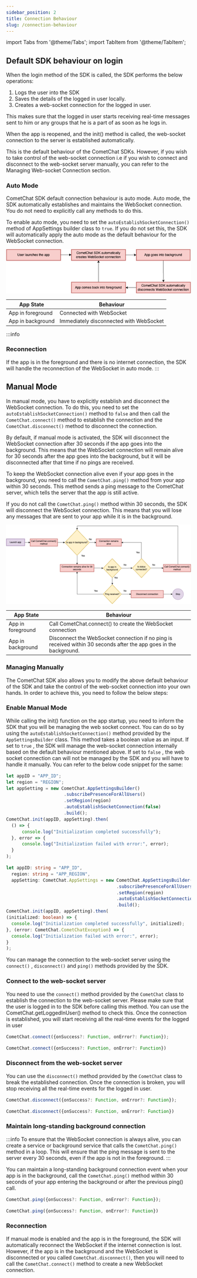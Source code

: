 ```yaml
---
sidebar_position: 2
title: Connection Behaviour
slug: /connection-behaviour
---
```


import Tabs from '@theme/Tabs';
import TabItem from '@theme/TabItem';

## Default SDK behaviour on login

When the login method of the SDK is called, the SDK performs the below operations:

1. Logs the user into the SDK
2. Saves the details of the logged in user locally.
3. Creates a web-socket connection for the logged in user.

This makes sure that the logged in user starts receiving real-time messages sent to him or any groups that he is a part of as soon as he logs in.

When the app is reopened, and the init() method is called, the web-socket connection to the server is established automatically.

This is the default behaviour of the CometChat SDKs. However, if you wish to take control of the web-socket connection i.e if you wish to connect and disconnect to the web-socket server manually, you can refer to the Managing Web-socket Connection section.

### Auto Mode

CometChat SDK default connection behaviour is auto mode. Auto mode, the SDK automatically establishes and maintains the WebSocket connection. You do not need to explicitly call any methods to do this.

To enable auto mode, you need to set the `autoEstablishSocketConnection()` method of AppSettings builder class to `true`. If you do not set this, the SDK will automatically apply the auto mode as the default behaviour for the WebSocket connection.


![](./asset/x8a7yv541r6b9g8t73h9j3afh1p4cgsopv6yj238ebz8565rscv568a40zf34f5h.png)



| App State | Behaviour | 
| ---- | ---- | 
| App in foreground | Connected with WebSocket | 
| App in background | Immediately disconnected with WebSocket | 




:::info
 ### Reconnection
If the app is in the foreground and there is no internet connection, the SDK will handle the reconnection of the WebSocket in auto mode.
:::

## Manual Mode

In manual mode, you have to explicitly establish and disconnect the WebSocket connection. To do this, you need to set the `autoEstablishSocketConnection()` method to `false` and then call the `CometChat.connect()` method to establish the connection and the `CometChat.disconnect()` method to disconnect the connection.

By default, if manual mode is activated, the SDK will disconnect the WebSocket connection after 30 seconds if the app goes into the background. This means that the WebSocket connection will remain alive for 30 seconds after the app goes into the background, but it will be disconnected after that time if no pings are received.

To keep the WebSocket connection alive even if your app goes in the background, you need to call the `CometChat.ping()` method from your app within 30 seconds. This method sends a ping message to the CometChat server, which tells the server that the app is still active.

If you do not call the `CometChat.ping()` method within 30 seconds, the SDK will disconnect the WebSocket connection. This means that you will lose any messages that are sent to your app while it is in the background.


![](./asset/6k068nprjmachrszi9ckyzgqxbf1rmc98asy5d09yhktx37v0pyxf6wxmufg2jci.png)



| App State | Behaviour | 
| ---- | ---- | 
| App in foreground | Call CometChat.connect() to create the WebSocket connection | 
| App in background | Disconnect the WebSocket connection if no ping is received within 30 seconds after the app goes in the background. | 



### Managing Manually

The CometChat SDK also allows you to modify the above default behaviour of the SDK and take the control of the web-socket connection into your own hands. In order to achieve this, you need to follow the below steps:

### Enable Manual Mode

While calling the init() function on the app startup, you need to inform the SDK that you will be managing the web socket connect. You can do so by using the `autoEstablishSocketConnection()` method provided by the `AppSettingsBuilder` class. This method takes a boolean value as an input. If set to `true` , the SDK will manage the web-socket connection internally based on the default behaviour mentioned above. If set to `false` , the web socket connection can will not be managed by the SDK and you will have to handle it manually. You can refer to the below code snippet for the same:

<Tabs>
<TabItem value="Javascript" label="Javascript">

  ```javascript
let appID = "APP_ID";
let region = "REGION";
let appSetting = new CometChat.AppSettingsBuilder()
                        .subscribePresenceForAllUsers()
                        .setRegion(region)
                        .autoEstablishSocketConnection(false)
                        .build();
CometChat.init(appID, appSetting).then(
	() => {
		console.log("Initialization completed successfully");
	}, error => {
		console.log("Initialization failed with error:", error);
	}
);
  ```
</TabItem>
<TabItem value="Typescript" label="Typescript">

  ```typescript
let appID: string = "APP_ID",
    region: string = "APP_REGION",
    appSetting: CometChat.AppSettings = new CometChat.AppSettingsBuilder()
                                            .subscribePresenceForAllUsers()
                                            .setRegion(region)
                                            .autoEstablishSocketConnection(false)
                                            .build();
CometChat.init(appID, appSetting).then(
  (initialized: boolean) => {
    console.log("Initialization completed successfully", initialized);
  }, (error: CometChat.CometChatException) => {
    console.log("Initialization failed with error:", error);
  }
);   
  ```
</TabItem>
</Tabs>






You can manage the connection to the web-socket server using the `connect()` , `disconnect()` and `ping()` methods provided by the SDK.

### Connect to the web-socket server

You need to use the `connect()` method provided by the `CometChat` class to establish the connection to the web-socket server. Please make sure that the user is logged in to the SDK before calling this method. You can use the CometChat.getLoggedInUser() method to check this. Once the connection is established, you will start receiving all the real-time events for the logged in user

<Tabs>
<TabItem value="Javascript" label="Javascript">

  ```javascript
CometChat.connect({onSuccess?: Function, onError?: Function});
  ```
</TabItem>
<TabItem value="Typescript" label="Typescript">

  ```typescript
CometChat.connect({onSuccess?: Function, onError?: Function})
  ```
</TabItem>
</Tabs>





### Disconnect from the web-socket server

You can use the `disconnect()` method provided by the `CometChat` class to break the established connection. Once the connection is broken, you will stop receiving all the real-time events for the logged in user.

<Tabs>
<TabItem value="Javascript" label="Javascript">

  ```javascript
CometChat.disconnect({onSuccess?: Function, onError?: Function});
  ```
</TabItem>
<TabItem value="Typescript" label="Typescript">

  ```typescript
CometChat.disconnect({onSuccess?: Function, onError?: Function})
  ```
</TabItem>
</Tabs>




### Maintain long-standing background connection


:::info
 To ensure that the WebSocket connection is always alive, you can create a service or background service that calls the `CometChat.ping()` method in a loop. This will ensure that the ping message is sent to the server every 30 seconds, even if the app is not in the foreground.
:::


You can maintain a long-standing background connection event when your app is in the background, call the `CometChat.ping()` method within 30 seconds of your app entering the background or after the previous ping() call.

<Tabs>
<TabItem value="Javascript" label="Javascript">

  ```javascript
CometChat.ping({onSuccess?: Function, onError?: Function});
  ```
</TabItem>
<TabItem value="Typescript" label="Typescript">

  ```typescript
CometChat.ping({onSuccess?: Function, onError?: Function})
  ```
</TabItem>
</Tabs>


### Reconnection

If manual mode is enabled and the app is in the foreground, the SDK will automatically reconnect the WebSocket if the internet connection is lost. However, if the app is in the background and the WebSocket is disconnected or you called `CometChat.disconnect()`, then you will need to call the `CometChat.connect()` method to create a new WebSocket connection.

